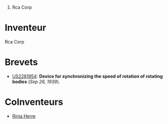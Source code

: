 1.  Rca Corp

Inventeur
=========

Rca Corp

Brevets
=======

-   [US2281954](US2281954 "wikilink"): **Device for synchronizing the
    speed of rotation of rotating bodies** (*Sep 26, 1939*).

CoInventeurs
============

-   [Rinia Herre](Rinia_Herre "wikilink")
